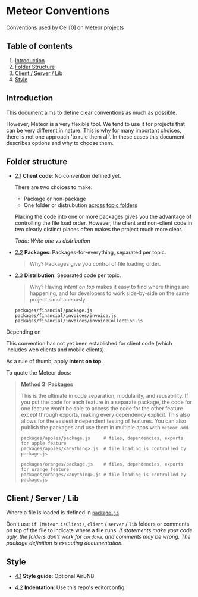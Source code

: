 Meteor Conventions
==================

Conventions used by Cell[0] on Meteor projects


Table of contents
-----------------

  1. [Introduction](#introduction)
  1. [Folder Structure](#folder-structure)
  1. [Client / Server / Lib](#client-server-lib)
  1. [Style](#style)


Introduction
------------

This document aims to define clear conventions as much as possible.

However, Meteor is a very flexible tool. We tend to use it for projects that can be very different in nature. This is why for many important choices, there is not one approach 'to rule them all'. In these cases this document describes options and why to choose them.


Folder structure
----------------

- [2.1](#2.1) <a name='2.1'></a> **Client code**: No convention defined yet.

  There are two choices to make:

  + Package or non-package
  + One folder or distrubution [across topic folders](#2.2)

  Placing the code into one or more packages gives you the advantage of controlling the file load order. However, the client and non-client code in two clearly distinct places often makes the project much more clear.  

  *Todo: Write one vs distribution*

- [2.2](#2.2) <a name='2.2'></a> **Packages**: Packages-for-everything, separated per topic.

  > Why? Packages give you control of file loading order.



- [2.3](#2.3) <a name='2.3'></a> **Distribution**: Separated code per topic.

  > Why? Having *intent on top* makes it easy to find where things are happening, and for developers to work side-by-side on the same project simultaneously.

  ```
  packages/financial/package.js
  packages/financial/invoices/invoice.js
  packages/financial/invoices/invoiceCollection.js
  ```

Depending on 

This convention has not yet been established for client code (which includes web clients and mobile clients).



As a rule of thumb, apply **intent on top**.



To quote the Meteor docs:

> **Method 3: Packages**
> 
> This is the ultimate in code separation, modularity, and reusability. If you put the code for each feature in a separate package, the code for one feature won't be able to access the code for the other feature except through exports, making every dependency explicit. This also allows for the easiest independent testing of features. You can also publish the packages and use them in multiple apps with `meteor add`.
> 
> ```
> packages/apples/package.js     # files, dependencies, exports for apple feature
> packages/apples/<anything>.js  # file loading is controlled by package.js
> 
> packages/oranges/package.js    # files, dependencies, exports for orange feature
> packages/oranges/<anything>.js # file loading is controlled by package.js
> ```


Client / Server / Lib
---------------------

Where a file is loaded is defined in [`package.js`](http://docs.meteor.com/#/full/pack_addFiles).

Don't use `if (Meteor.isClient)`, `client` / `server` / `lib` folders or comments on top of the file to indicate where a file runs. *If statements make your code ugly, the folders don't work for `cordova`, and comments may be wrong. The package definition is executing documentation.*


Style
-----

- [4.1](#4.1) <a name='4.1'></a> **Style guide**: Optional AirBNB.

- [4.2](#4.2) <a name='4.2'></a> **Indentation**: Use this repo's editorconfig.
